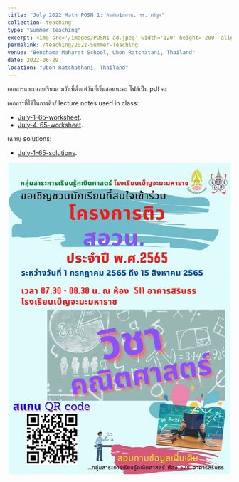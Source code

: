 ```yaml
---
title: "July 2022 Math POSN 1: ติวค่าย1สอวน. รร. เบ็ญฯ"
collection: teaching
type: "Summer teaching"
excerpt: <img src='/images/POSN1_ad.jpeg' width='120' height='200' align="right" hspace="20"> I'm very honored to be invited as a lecturer to help prepare high school students at Benchama Maharat School for the POSN 1 camp this year. (POSN 1 is the first regional round which leads towards the International Mathematical Olympiad.) Please visit this page to find the lecture notes and solutions I used in my teaching (Note-- Every lecture note is in Thai). โจทย์ปัญหาที่ใช้ในการสอนพร้อมทั้งเฉลยอยู่ในเพจนี้นะคะ สามารถคลิกเข้าไปโหลดได้เลยค่ะ ขอขอบคุณทางหมวดคณิตศาสตร์โรงเรียนเบ็ญจะมะมหาราชที่เชิญมาให้ความรู้กับน้องๆค่ะ
permalink: /teaching/2022-Summer-Teaching
venue: "Benchama Maharat School, Ubon Ratchatani, Thailand"
date: 2022-06-29
location: "Ubon Ratchathani, Thailand"
---
```


เอกสารและเฉลยเรียงตามวันที่ตั้งแต่วันที่เริ่มสอนนะคะ ไฟล์เป็น pdf ค่ะ 

เอกสารที่ใช้ในการติว/ lecture notes used in class: 

* [July-1-65-worksheet](http://ploynawapan.github.io/files/POSN_07_01_22.pdf).
* [July-4-65-worksheet](http://ploynawapan.github.io/files/POSN_07_04_22.pdf).

เฉลย/ solutions:

* [July-1-65-solutions](http://ploynawapan.github.io/files/Sol_POSN_07_01_22.pdf).


<p align="center">
  <img src="/images/POSN1_ad.jpeg" width='500' height='700'>
</p>
